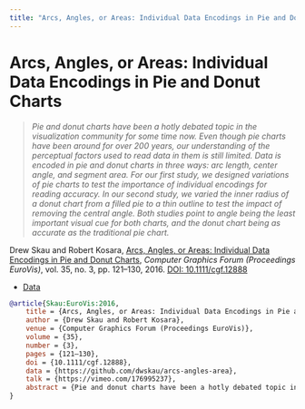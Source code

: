 ```yaml
---
title: "Arcs, Angles, or Areas: Individual Data Encodings in Pie and Donut Charts"
---
```


# Arcs, Angles, or Areas: Individual Data Encodings in Pie and Donut Charts

> _Pie and donut charts have been a hotly debated topic in the visualization community for some time now. Even though pie charts have been around for over 200 years, our understanding of the perceptual factors used to read data in them is still limited. Data is encoded in pie and donut charts in three ways: arc length, center angle, and segment area. For our first study, we designed variations of pie charts to test the importance of individual encodings for reading accuracy. In our second study, we varied the inner radius of a donut chart from a filled pie to a thin outline to test the impact of removing the central angle. Both studies point to angle being the least important visual cue for both charts, and the donut chart being as accurate as the traditional pie chart._

Drew Skau and Robert Kosara, <a href="https://media.eagereyes.org/papers/2016/Skau-EuroVis-2016.pdf" target="_blank">Arcs, Angles, or Areas: Individual Data Encodings in Pie and Donut Charts</a>, _Computer Graphics Forum (Proceedings EuroVis)_, vol. 35, no. 3, pp. 121–130, 2016. <a href="https://dx.doi.org/10.1111/cgf.12888" target="_new">DOI: 10.1111/cgf.12888</a>

- <a href="https://github.com/dwskau/arcs-angles-area">Data</a>

```bibtex
@article{Skau:EuroVis:2016,
	title = {Arcs, Angles, or Areas: Individual Data Encodings in Pie and Donut Charts},
	author = {Drew Skau and Robert Kosara},
	venue = {Computer Graphics Forum (Proceedings EuroVis)},
	volume = {35},
	number = {3},
	pages = {121–130},
	doi = {10.1111/cgf.12888},
	data = {https://github.com/dwskau/arcs-angles-area},
	talk = {https://vimeo.com/176995237},
	abstract = {Pie and donut charts have been a hotly debated topic in the visualization community for some time now. Even though pie charts have been around for over 200 years, our understanding of the perceptual factors used to read data in them is still limited. Data is encoded in pie and donut charts in three ways: arc length, center angle, and segment area. For our first study, we designed variations of pie charts to test the importance of individual encodings for reading accuracy. In our second study, we varied the inner radius of a donut chart from a filled pie to a thin outline to test the impact of removing the central angle. Both studies point to angle being the least important visual cue for both charts, and the donut chart being as accurate as the traditional pie chart.},
}
```

